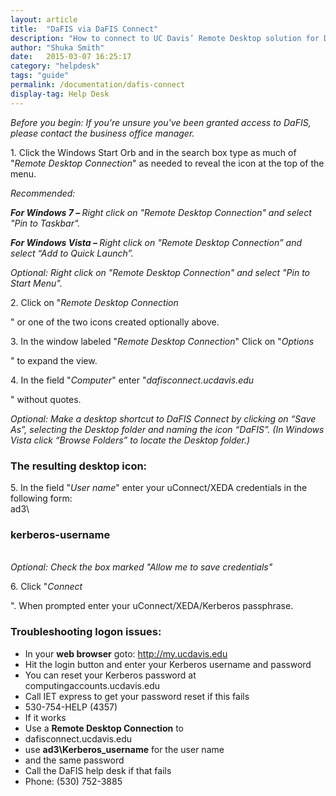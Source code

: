 ```yaml
---
layout: article
title:  "DaFIS via DaFIS Connect"
description: "How to connect to UC Davis’ Remote Desktop solution for DaFIS."
author: "Shuka Smith"
date:   2015-03-07 16:25:17
category: "helpdesk"
tags: "guide"
permalink: /documentation/dafis-connect
display-tag: Help Desk
---
```

<p><i><span class="discreet">Before you begin: If you're unsure you've been granted access to DaFIS, please contact the business office manager.</span></i></p>
<p>1. Click the Windows Start Orb and in the search box type as much of "<i>Remote Desktop Connection</i>" as needed to reveal the icon at the top of the menu.</p>

<p><i>Recommended:</i></p>
<p><b><i>For Windows 7 – </i></b><i>Right click on "Remote Desktop Connection" and select "Pin to Taskbar".</i></p>
<p><b><i>For Windows Vista – </i></b><i>Right click on "Remote Desktop Connection” and select “Add to Quick Launch”.</i></p>
<p><i>Optional: Right click on "Remote Desktop Connection" and select "Pin to Start Menu".</i></p>
<p>2. Click on "<i>Remote Desktop Connection</i></p>
<p>" or one of the two icons created optionally above.</p>
<p>3. In the window labeled "<i>Remote Desktop Connection</i>" Click on "<i>Options</i></p>
<p>" to expand the view.</p>
<p>4. In the field "<i>Computer</i>" enter "<i>dafisconnect.ucdavis.edu</i></p>
<p>" without quotes.</p>
<i>Optional: Make a desktop shortcut to DaFIS Connect by clicking on “Save As”, selecting the Desktop folder and naming the icon “DaFIS”. (In Windows Vista click “Browse Folders” to locate the Desktop folder.)</i></p>

<p> </p>
<h3>The resulting desktop icon:</h3>
<p>5. In the field "<i>User name</i>" enter your uConnect/XEDA credentials in the following form:
    <br /><span>ad3\</span></p>
<h3>kerberos-username</h3>
<p>
    <br /><i><span class="discreet">Optional: Check the box marked "Allow me to save credentials"</span></i></p>
<p> </p>
<p>6. Click "<i>Connect</i></p>
<p>". When prompted enter your uConnect/XEDA/Kerberos passphrase.</p>

<h3>Troubleshooting logon issues:</h3>
<ul>
    <li>In your <b>web browser</b> goto: <a class="external-link" href="http://my.ucdavis.edu">http://my.ucdavis.edu</a></li>
    <li>Hit the login button and enter your Kerberos username and password</li>
    <li>You can reset your Kerberos password at computingaccounts.ucdavis.edu</li>
    <li>Call IET express to get your password reset if this fails</li>
    <li>530-754-HELP (4357)</li>
    <li>If it works</li>
    <li>Use a <b>Remote Desktop Connection</b> to</li>
    <li>dafisconnect.ucdavis.edu</li>
    <li>use <b>ad3\Kerberos_username</b> for the user name</li>
    <li>and the same password</li>
    <li>Call the DaFIS help desk if that fails</li>
    <li>Phone: (530) 752-3885</li>
</ul>
</div>